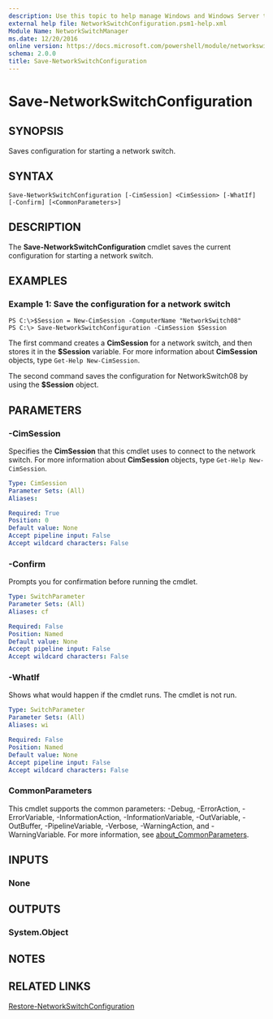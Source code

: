 ```yaml
---
description: Use this topic to help manage Windows and Windows Server technologies with Windows PowerShell.
external help file: NetworkSwitchConfiguration.psm1-help.xml
Module Name: NetworkSwitchManager
ms.date: 12/20/2016
online version: https://docs.microsoft.com/powershell/module/networkswitchmanager/save-networkswitchconfiguration?view=windowsserver2022-ps&wt.mc_id=ps-gethelp
schema: 2.0.0
title: Save-NetworkSwitchConfiguration
---
```


# Save-NetworkSwitchConfiguration

## SYNOPSIS
Saves configuration for starting a network switch.

## SYNTAX

```
Save-NetworkSwitchConfiguration [-CimSession] <CimSession> [-WhatIf] [-Confirm] [<CommonParameters>]
```

## DESCRIPTION
The **Save-NetworkSwitchConfiguration** cmdlet saves the current configuration for starting a network switch.

## EXAMPLES

### Example 1: Save the configuration for a network switch
```
PS C:\>$Session = New-CimSession -ComputerName "NetworkSwitch08"
PS C:\> Save-NetworkSwitchConfiguration -CimSession $Session
```

The first command creates a **CimSession** for a network switch, and then stores it in the **$Session** variable.
For more information about **CimSession** objects, type `Get-Help New-CimSession`.

The second command saves the configuration for NetworkSwitch08 by using the **$Session** object.

## PARAMETERS

### -CimSession
Specifies the **CimSession** that this cmdlet uses to connect to the network switch.
For more information about **CimSession** objects, type `Get-Help New-CimSession`.

```yaml
Type: CimSession
Parameter Sets: (All)
Aliases: 

Required: True
Position: 0
Default value: None
Accept pipeline input: False
Accept wildcard characters: False
```

### -Confirm
Prompts you for confirmation before running the cmdlet.

```yaml
Type: SwitchParameter
Parameter Sets: (All)
Aliases: cf

Required: False
Position: Named
Default value: None
Accept pipeline input: False
Accept wildcard characters: False
```

### -WhatIf
Shows what would happen if the cmdlet runs. The cmdlet is not run.

```yaml
Type: SwitchParameter
Parameter Sets: (All)
Aliases: wi

Required: False
Position: Named
Default value: None
Accept pipeline input: False
Accept wildcard characters: False
```

### CommonParameters
This cmdlet supports the common parameters: -Debug, -ErrorAction, -ErrorVariable, -InformationAction, -InformationVariable, -OutVariable, -OutBuffer, -PipelineVariable, -Verbose, -WarningAction, and -WarningVariable. For more information, see [about_CommonParameters](https://go.microsoft.com/fwlink/?LinkID=113216).

## INPUTS

### None

## OUTPUTS

### System.Object

## NOTES

## RELATED LINKS

[Restore-NetworkSwitchConfiguration](./Restore-NetworkSwitchConfiguration.md)


